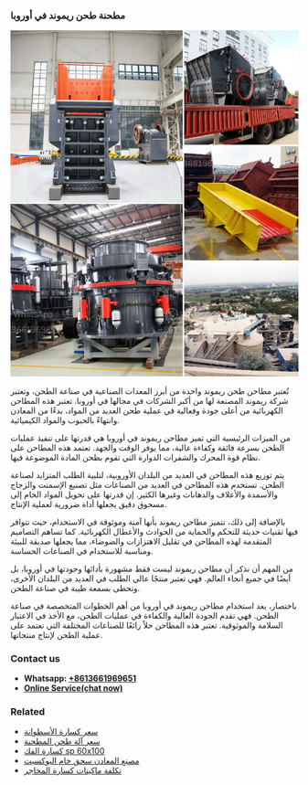 <h3>مطحنة طحن ريموند في أوروبا</h3><img src='1701854118.jpg' alt=''><p>تُعتبر مطاحن طحن ريموند واحدة من أبرز المعدات الصناعية في صناعة الطحن، وتعتبر شركة ريموند المصنعة لها من أكبر الشركات في مجالها في أوروبا. تعتبر هذه المطاحن الكهربائية من أعلى جودة وفعالية في عملية طحن العديد من المواد، بدءًا من المعادن وانتهاءً بالحبوب والمواد الكيميائية.</p><p>من الميزات الرئيسية التي تميز مطاحن ريموند في أوروبا هي قدرتها على تنفيذ عمليات الطحن بسرعة فائقة وكفاءة عالية، مما يوفر الوقت والجهد. تعتمد هذه المطاحن على نظام قوة المحرك والشفرات الدوارة التي تقوم بطحن المادة الموضوعة فيها.</p><p>يتم توزيع هذه المطاحن في العديد من البلدان الأوروبية، لتلبية الطلب المتزايد لصناعة الطحن. تستخدم هذه المطاحن في العديد من الصناعات مثل تصنيع الإسمنت والزجاج والأسمدة والأعلاف والدهانات وغيرها الكثير. إن قدرتها على تحويل المواد الخام إلى مسحوق دقيق يجعلها أداة ضرورية لعملية الإنتاج.</p><p>بالإضافة إلى ذلك، تتميز مطاحن ريموند بأنها آمنة وموثوقة في الاستخدام، حيث تتوافر فيها تقنيات حديثة للتحكم والحماية من الحوادث والأعطال الكهربائية. كما تساهم التصاميم المتقدمة لهذه المطاحن في تقليل الاهتزازات والضوضاء، مما يجعلها صديقة للبيئة ومناسبة للاستخدام في الصناعات الحساسة.</p><p>من المهم أن نذكر أن مطاحن ريموند ليست فقط مشهورة بأدائها وجودتها في أوروبا، بل أيضًا في جميع أنحاء العالم. فهي تعتبر منتجًا عالي الطلب في العديد من البلدان الأخرى، وتحظى بسمعة طيبة في صناعة الطحن.</p><p>باختصار، يعد استخدام مطاحن ريموند في أوروبا من أهم الخطوات المتخصصة في صناعة الطحن. فهي تقدم الجودة العالية والكفاءة في عمليات الطحن، مع الأخذ في الاعتبار السلامة والموثوقية. تعتبر هذه المطاحن حلاً رائعًا للصناعات المختلفة التي تعتمد على عملية الطحن لإنتاج منتجاتها.</p><h3>Contact us</h3><ul><li><strong>Whatsapp:&nbsp;<a href="https://wa.me/8613661969651">+8613661969651</a></strong></li><li><a href="https://swt.shibang-china.com/?git&amp;zhl&amp;مطحنة طحن ريموند في أوروبا"><strong>Online Service(chat now)</strong></a></li></ul><h3>Related</h3><ul><li><a href='سعر كسارة الأسطوانة.md'>سعر كسارة الأسطوانة</a></li><li><a href='سعر آلة طحن المطحنة.md'>سعر آلة طحن المطحنة</a></li><li><a href='كسارة الفك sp 60x100.md'>كسارة الفك sp 60x100</a></li><li><a href='مصنع المعادن سحق خام البوكسيت.md'>مصنع المعادن سحق خام البوكسيت</a></li><li><a href='تكلفة ماكينات كسارة المحاجر.md'>تكلفة ماكينات كسارة المحاجر</a></li></ul>